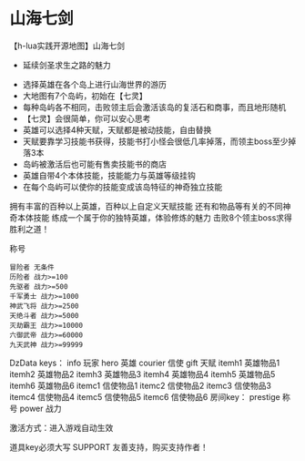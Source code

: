 # 山海七剑
【h-lua实践开源地图】山海七剑
 * 延续剑圣求生之路的魅力

- 选择英雄在各个岛上进行山海世界的游历
- 大地图有7个岛屿，初始在【七灵】
- 每种岛屿各不相同，击败领主后会激活该岛的复活石和商事，而且地形随机
- 【七灵】会很简单，你可以安心思考
- 英雄可以选择4种天赋，天赋都是被动技能，自由替换
- 天赋要靠学习技能书获得，技能书打小怪会很低几率掉落，而领主boss至少掉落3本
- 岛屿被激活后也可能有售卖技能书的商店
- 英雄自带4个本体技能，技能能力与英雄等级挂钩
- 在每个岛屿可以使你的技能变成该岛特征的神奇独立技能

拥有丰富的百种以上英雄，百种以上自定义天赋技能
还有和物品等有关的不同神奇本体技能
练成一个属于你的独特英雄，体验修炼的魅力
击败8个领主boss求得胜利之道！

称号
```
冒险者 无条件
历险者 战力>=100
先驱者 战力>=500
千军勇士 战力>=1000
神武飞将 战力>=2500
天绝斗者 战力>=5000
灭劫霸王 战力>=10000
六御武帝 战力>=60000
九天武神 战力>=99999
```

DzData
keys：
info 玩家
hero 英雄
courier 信使
gift 天赋
itemh1 英雄物品1
itemh2 英雄物品2
itemh3 英雄物品3
itemh4 英雄物品4
itemh5 英雄物品5
itemh6 英雄物品6
itemc1 信使物品1
itemc2 信使物品2
itemc3 信使物品3
itemc4 信使物品4
itemc5 信使物品5
itemc6 信使物品6
房间key：
prestige 称号
power 战力

激活方式：进入游戏自动生效

道具key必须大写
SUPPORT 友善支持，购买支持作者！